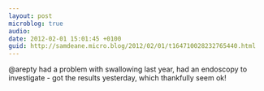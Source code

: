 ```yaml
---
layout: post
microblog: true
audio: 
date: 2012-02-01 15:01:45 +0100
guid: http://samdeane.micro.blog/2012/02/01/t164710028232765440.html
---
```

@arepty had a problem with swallowing last year, had an endoscopy to investigate - got the results yesterday, which thankfully seem ok!
